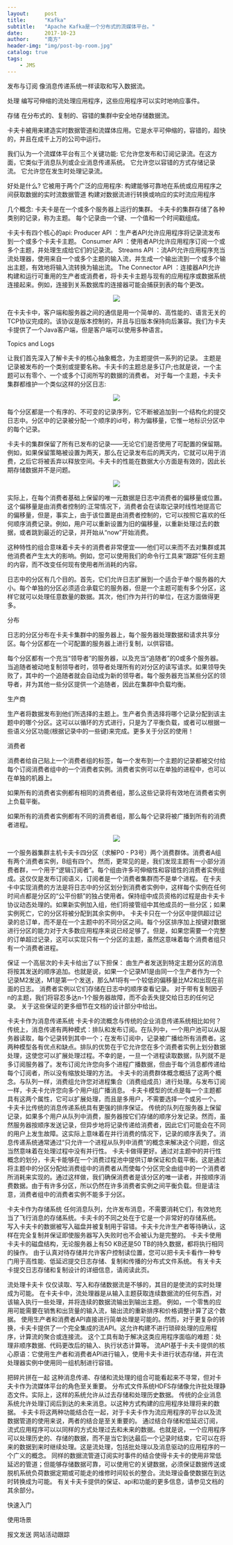```yaml
---
layout:     post
title:      "Kafka"
subtitle:   "Apache Kafka是一个分布式的流媒体平台。"
date:       2017-10-23
author:     "南方"
header-img: "img/post-bg-room.jpg"
catalog: true
tags:
    - JMS
---
```


发布与订阅
像消息传递系统一样读取和写入数据流。

处理
编写可伸缩的流处理应用程序，这些应用程序可以实时地响应事件。

存储
在分布式的、复制的、容错的集群中安全地存储数据流。

卡夫卡被用来建造实时数据管道和流媒体应用。它是水平可伸缩的，容错的，超快的，并且在成千上万的公司中运行。

我们认为一个流媒体平台有三个关键功能:
它允许您发布和订阅记录流。在这方面，它类似于消息队列或企业消息传递系统。
它允许您以容错的方式存储记录流。
它允许您在发生时处理记录流。

好处是什么?
它被用于两个广泛的应用程序:
构建能够可靠地在系统或应用程序之间获取数据的实时流数据管道
构建对数据流进行转换或响应的实时流应用程序

几个概念:
卡夫卡是在一个或多个服务器上运行的集群。
卡夫卡的集群存储了各种类别的记录，称为主题。
每个记录由一个键、一个值和一个时间戳组成。

卡夫卡有四个核心的api:
Producer API ：生产者API允许应用程序将记录流发布到一个或多个卡夫卡主题。
Consumer API ：使用者API允许应用程序订阅一个或多个主题，并处理生成给它们的记录流。
Streams API ：流API允许应用程序充当流处理器，使用来自一个或多个主题的输入流，并生成一个输出流到一个或多个输出主题，有效地将输入流转换为输出流。
The Connector API ：连接器API允许构建和运行可重用的生产者或消费者，将卡夫卡主题与现有的应用程序或数据系统连接起来。例如，连接到关系数据库的连接器可能会捕获到表的每个更改。

<div align="center">
    <img src="http://kafka.apache.org/0110/images/kafka-apis.png"/>
</div>

在卡夫卡中，客户端和服务器之间的通信是用一个简单的、高性能的、语言无关的TCP协议完成的。该协议是版本控制的，并且与旧版本保持向后兼容。我们为卡夫卡提供了一个Java客户端，但是客户端可以使用多种语言。

Topics and Logs

让我们首先深入了解卡夫卡的核心抽象概念，为主题提供一系列的记录。
主题是记录被发布的一个类别或提要名称。卡夫卡的主题总是多订户;也就是说，一个主题可以有零个、一个或多个订阅所写的数据的消费者。
对于每一个主题，卡夫卡集群都维护一个类似这样的分区日志:

<div align="center">
    <img src="http://kafka.apache.org/0110/images/log_anatomy.png"/>
</div>

每个分区都是一个有序的、不可变的记录序列，它不断被追加到一个结构化的提交日志中。分区中的记录被分配一个顺序的id号，称为偏移量，它惟一地标识分区中的每个记录。

卡夫卡的集群保留了所有已发布的记录——无论它们是否使用了可配置的保留期。例如，如果保留策略被设置为两天，那么在记录发布后的两天内，它就可以用于消费，之后它将被丢弃以释放空间。卡夫卡的性能在数据大小方面是有效的，因此长期存储数据并不是问题。

<div align="center">
    <img src="http://kafka.apache.org/0110/images/log_consumer.png"/>
</div>

实际上，在每个消费者基础上保留的唯一元数据是日志中消费者的偏移量或位置。这个偏移量是由消费者控制的:正常情况下，消费者会在读取记录时线性地提高它的偏移量，但是，事实上，由于该位置是由消费者控制的，它可以按照它喜欢的任何顺序消费记录。例如，用户可以重新设置为旧的偏移量，以重新处理过去的数据，或者跳到最近的记录，并开始从“now”开始消费。

这种特性的组合意味着卡夫卡的消费者非常便宜——他们可以来而不去对集群或其他消费者产生太大的影响。例如，您可以使用我们的命令行工具来“跟踪”任何主题的内容，而不改变任何现有使用者所消耗的内容。

日志中的分区有几个目的。首先，它们允许日志扩展到一个适合于单个服务器的大小。每个单独的分区必须适合承载它的服务器，但是一个主题可能有多个分区，这样它就可以处理任意数量的数据。其次，他们作为并行的单位，在这方面做得更多。

分布

日志的分区分布在卡夫卡集群中的服务器上，每个服务器处理数据和请求共享分区。每个分区都在一个可配置的服务器上进行复制，以供容错。

每个分区都有一个充当“领导者”的服务器，以及充当“追随者”的0或多个服务器。当追随者被动地复制领导者时，领导者处理所有的对分区的读写请求。如果领导失败了，其中的一个追随者就会自动成为新的领导者。每个服务器充当某些分区的领导者，并为其他一些分区提供一个追随者，因此在集群中负载均衡。

生产商

生产者将数据发布到他们所选择的主题上。生产者负责选择将哪个记录分配到该主题中的哪个分区。这可以以循环的方式进行，只是为了平衡负载，或者可以根据一些语义分区功能(根据记录中的一些键)来完成。更多关于分区的使用！

消费者

消费者给自己贴上一个消费者组的标签，每一个发布到一个主题的记录都被交付给每个订阅消费者组中的一个消费者实例。消费者实例可以在单独的进程中，也可以在单独的机器上。

如果所有的消费者实例都有相同的消费者组，那么这些记录将有效地在消费者实例上负载平衡。

如果所有的消费者实例都有不同的消费者组，那么每个记录将被广播到所有的消费者进程。

<div align="center">
    <img src="http://kafka.apache.org/0110/images/consumer-groups.png"/>
</div>

一个服务器集群主机卡夫卡四分区（求解P0 - P3号）两个消费群体。消费者A组有两个消费者实例，B组有四个。
然而，更常见的是，我们发现主题有一小部分消费者群，一个用于“逻辑订阅者”。每个组由许多可伸缩性和容错性的消费者实例组成。这仅仅是发布订阅语义，订阅者是一个消费者集群而不是单个进程。
在卡夫卡中实现消费的方法是将日志中的分区划分到消费者实例中，这样每个实例在任何时间点都是分区的“公平份额”的独占使用者。保持组中成员资格的过程是由卡夫卡协议动态处理的。如果新实例加入组，他们将接管组中其他成员的一些分区；如果实例死亡，它的分区将被分配到其余实例中。
卡夫卡只在一个分区中提供超过记录的总订单，而不是在一个主题中的不同分区之间。每个分区排序加上按键对数据进行分区的能力对于大多数应用程序来说已经足够了。但是，如果您需要一个完整的订单超过记录，这可以实现只有一个分区的主题，虽然这意味着每个消费者组只有一个消费者进程。

保证
一个高层次的卡夫卡给出了以下担保：
由生产者发送到特定主题分区的消息将按其发送的顺序追加。也就是说，如果一个记录M1是由同一个生产者作为一个记录M2发送，M1是第一个发送，那么M1将有一个较低的偏移量比M2和出现在前面的日志。
消费者实例以它们存储在日志中的顺序查看记录。
对于带有复制因子n的主题，我们将容忍多达n-1个服务器故障，而不会丢失提交给日志的任何记录。
关于这些保证的更多细节在文档的设计部分中给出。

卡夫卡作为消息传递系统
卡夫卡的流概念与传统的企业消息传递系统相比如何？
传统上，消息传递有两种模式：排队和发布订阅。在队列中，一个用户池可以从服务器读取，每个记录转到其中一个；在发布订阅中，记录被广播给所有消费者。这两种模型各有优点和缺点。排队的优势在于它允许您在多个消费者实例上划分数据处理，这使您可以扩展处理过程。不幸的是，一旦一个进程读取数据，队列就不是多订阅服务器了。发布订阅允许您向多个进程广播数据，但由于每个消息都传递给每个订阅者，所以没有缩放处理的方法。
卡夫卡的消费群体概念概括了这两个概念。与队列一样，消费组允许您对进程集合（消费组成员）进行处理。与发布订阅一样，卡夫卡允许您向多个用户组广播消息。
卡夫卡模型的优点是每一个主题都具有这两个属性，它可以扩展处理，而且是多用户，不需要选择一个或另一个。
卡夫卡比传统的消息传递系统具有更强的排序保证。
传统的队列在服务器上保留记录，如果多个用户从队列中消费，服务器按它们存储的顺序分发记录。然而，虽然服务器按顺序发送记录，但异步地将记录传递给消费者，因此它们可能会在不同的用户上发生故障。这实际上意味着在并行消费的情况下，记录的顺序丢失了。消息传递系统通常通过“只允许一个进程从队列中消费”的概念来解决这个问题，但这当然意味着在处理过程中没有并行性。
卡夫卡做得更好。通过对主题中的并行性概念的划分，卡夫卡能够在一个消费过程池中提供订单保证和负载平衡。这是通过将主题中的分区分配给消费组中的消费者从而使每个分区完全由组中的一个消费者所消耗来实现的。通过这样做，我们确保消费者是该分区的唯一读者，并按顺序消费数据。由于有许多分区，所以仍然在许多消费者实例之间平衡负载。但是请注意，消费者组中的消费者实例不能多于分区。

卡夫卡作为存储系统
任何消息队列，允许发布消息，不需要消耗它们，有效地充当了飞行消息的存储系统。卡夫卡的不同之处在于它是一个非常好的存储系统。
写入卡夫卡的数据被写入磁盘并被复制用于容错。卡夫卡允许生产者等待确认，这样在完全复制并保证即使服务器写入失败时也不会被认为是完整的。
卡夫卡使用卡夫卡的磁盘结构，无论服务器上有50 KB还是50 TB的持久数据，都将执行相同的操作。
由于认真对待存储并允许客户控制读位置，您可以把卡夫卡看作一种专门用于高性能、低延迟提交日志存储、复制和传播的分布式文件系统。
有关卡夫卡提交日志存储和复制设计的详细信息，请阅读此页。

流处理卡夫卡
仅仅读取、写入和存储数据流是不够的，其目的是使流的实时处理成为可能。
在卡夫卡中，流处理器是从输入主题获取连续数据流的任何东西，对该输入执行一些处理，并将连续的数据流输出到输出主题。
例如，一个零售的应用可能需要在销售和出货量的输入流，输出流的重新排序和价格调整计算了这个数据。
使用生产者和消费者API直接进行简单处理是可能的。然而，对于更复杂的转换，卡夫卡提供了一个完全集成的流API。这允许构建不进行琐碎处理的应用程序，计算流的聚合或连接流。
这个工具有助于解决这类应用程序面临的难题：处理非顺序数据、代码更改后的输入、执行状态计算等。
流API基于卡夫卡提供的核心原语：它使用生产者和消费者API进行输入，使用卡夫卡进行状态存储，并在流处理器实例中使用同一组机制进行容错。

把碎片拼在一起
这种消息传递、存储和流处理的组合可能看起来不寻常，但对卡夫卡作为流媒体平台的角色至关重要。
分布式文件系统HDFS存储像允许批处理静态文件。实际上，这样的系统允许从过去存储和处理历史数据。
传统的企业消息系统允许处理订阅后到达的未来消息。以这种方式构建的应用程序处理将来的数据。
卡夫卡将这两种功能结合在一起，对于卡夫卡作为流应用程序的平台以及流数据管道的使用来说，两者的结合是至关重要的。
通过结合存储和低延迟订阅，流式应用程序可以以同样的方式处理过去和未来的数据。也就是说，一个应用程序可以处理历史的、存储的数据，而不是当它到达最后一个记录时结束，它可以在将来的数据到来时继续处理。这是流处理，包括批处理以及消息驱动的应用程序的一个广义的概念。
同样的数据流管道订阅实时事件的结合使得卡夫卡的使用非常低延迟的管道；但能够存储数据可靠，可以使用它的关键数据，必须保证数据传送或脱机系统负荷数据定期或可能走的维修时间较长的整合。流处理设备使数据在到达时转换成为可能。
有关卡夫卡提供的保证、api和功能的更多信息，请参见文档的其余部分。

快速入门

使用场景

报文发送
网站活动跟踪
